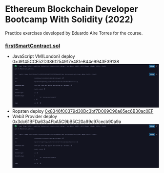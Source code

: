 # Ethereum Blockchain Developer Bootcamp With Solidity (2022)

Practice exercises developed by Eduardo Aire Torres for the course.

### [firstSmartContract.sol](./firstSmartContract.sol)

- JavaScript VM(London) deploy 0xd9145CCE52D386f254917e481eB44e9943F39138
![JavaScript VM](./util/images/javaScriptVM.png)
- Ropsten deploy [0x8346f00379d30Dc3bf7D069C96a65ec6B30ac0EF](https://ropsten.etherscan.io/address/0x8346f00379d30Dc3bf7D069C96a65ec6B30ac0EF)
- Web3 Provider deploy 0x3dc61BFDa63a4FbA5C9bB5C20a99c97cecb90a9a
![JavaScript VM](./util/images/javaScriptVM.png)
